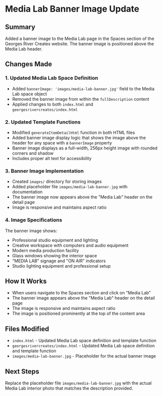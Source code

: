 # Media Lab Banner Image Update

## Summary
Added a banner image to the Media Lab page in the Spaces section of the Georges River Creates website. The banner image is positioned above the Media Lab header.

## Changes Made

### 1. Updated Media Lab Space Definition
- Added `bannerImage: 'images/media-lab-banner.jpg'` field to the Media Lab space object
- Removed the banner image from within the `fullDescription` content
- Applied changes to both `index.html` and `georgesrivercreates/index.html`

### 2. Updated Template Functions
- Modified `generateItemDetailHtml` function in both HTML files
- Added banner image display logic that shows the image above the header for any space with a `bannerImage` property
- Banner image displays as a full-width, 256px height image with rounded corners and shadow
- Includes proper alt text for accessibility

### 3. Banner Image Implementation
- Created `images/` directory for storing images
- Added placeholder file `images/media-lab-banner.jpg` with documentation
- The banner image now appears above the "Media Lab" header on the detail page
- Image is responsive and maintains aspect ratio

### 4. Image Specifications
The banner image shows:
- Professional studio equipment and lighting
- Creative workspace with computers and audio equipment
- Modern media production facility
- Glass windows showing the interior space
- "MEDIA LAB" signage and "ON AIR" indicators
- Studio lighting equipment and professional setup

## How It Works
- When users navigate to the Spaces section and click on "Media Lab"
- The banner image appears above the "Media Lab" header on the detail page
- The image is responsive and maintains aspect ratio
- The image is positioned prominently at the top of the content area

## Files Modified
- `index.html` - Updated Media Lab space definition and template function
- `georgesrivercreates/index.html` - Updated Media Lab space definition and template function
- `images/media-lab-banner.jpg` - Placeholder for the actual banner image

## Next Steps
Replace the placeholder file `images/media-lab-banner.jpg` with the actual Media Lab interior photo that matches the description provided. 